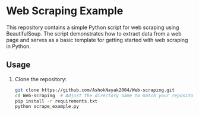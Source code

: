 # Web Scraping Example
This repository contains a simple Python script for web scraping using BeautifulSoup. The script demonstrates how to extract data from a web page and serves as a basic template for getting started with web scraping in Python.

## Usage

1. Clone the repository:

   ```bash
   git clone https://github.com/AshokNayak2004/Web-scraping.git
   cd Web-scraping  # Adjust the directory name to match your repository
   pip install -r requirements.txt
   python scrape_example.py
